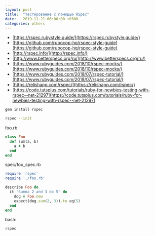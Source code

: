 ```yaml
---
layout: post
title:  "Тестирование с помощью RSpec"
date:   2019-11-21 06:00:00 +0300
categories: others
---
```


- [https://rspec.rubystyle.guide/](https://rspec.rubystyle.guide/)
- [https://github.com/rubocop-hq/rspec-style-guide](https://github.com/rubocop-hq/rspec-style-guide)
- [http://rspec.info/](http://rspec.info/)
- [http://www.betterspecs.org/ru/](http://www.betterspecs.org/ru/)
- [https://www.rubyguides.com/2018/10/rspec-mocks/](https://www.rubyguides.com/2018/10/rspec-mocks/)
- [https://www.rubyguides.com/2018/07/rspec-tutorial/](https://www.rubyguides.com/2018/07/rspec-tutorial/)
- [https://relishapp.com/rspec/](https://relishapp.com/rspec/)
- [https://code.tutsplus.com/tutorials/ruby-for-newbies-testing-with-rspec--net-21297](https://code.tutsplus.com/tutorials/ruby-for-newbies-testing-with-rspec--net-21297)

```bash
gem install rspec
```

```bash
rspec --init
```

foo.rb
```ruby
class Foo
  def sum(a, b)
    a + b
  end
end
```

spec/foo_spec.rb
```ruby
require 'rspec'
require './foo.rb'

describe Foo do
  it 'Summa 2 and 3 do 5' do
    dog = Foo.new
    expect(dog.sum(2, 3)).to eq(5)
  end
end
```

bash:
```bash
rspec
```